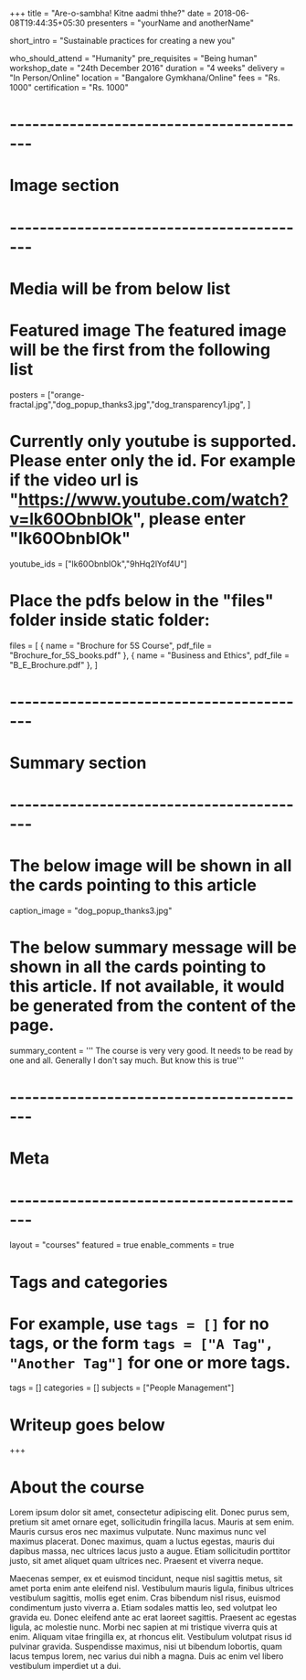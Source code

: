 +++
title = "Are-o-sambha! Kitne aadmi thhe?"
date = 2018-06-08T19:44:35+05:30
presenters = "yourName and anotherName"

short_intro = "Sustainable practices for creating a new you"

who_should_attend = "Humanity"
pre_requisites = "Being human"
workshop_date = "24th December 2016"
duration = "4 weeks"
delivery = "In Person/Online"
location = "Bangalore Gymkhana/Online"
fees = "Rs. 1000"
certification = "Rs. 1000"

# -----------------------------------------
# Image section
# -----------------------------------------

# Media will be from below list
# Featured image The featured image will be the first from the following list
posters = ["orange-fractal.jpg","dog_popup_thanks3.jpg","dog_transparency1.jpg", ]

# Currently only youtube is supported. Please enter only the id. For example if the video url is "https://www.youtube.com/watch?v=lk60ObnbIOk", please enter "lk60ObnbIOk"
youtube_ids = ["lk60ObnbIOk","9hHq2lYof4U"]

# Place the pdfs below in the "files" folder inside static folder:
files = [
    { name = "Brochure for 5S Course", pdf_file = "Brochure_for_5S_books.pdf" },
    { name = "Business and Ethics", pdf_file = "B_E_Brochure.pdf" },
]
# -----------------------------------------
# Summary section
# -----------------------------------------

# The below image will be shown in all the cards pointing to this article
caption_image = "dog_popup_thanks3.jpg"
# The below summary message will be shown in all the cards pointing to this article. If not available, it would be generated from the content of the page.
summary_content = '''
The course is very very good. It needs to be read by one and all.
Generally I don't say much. But know this is true'''


# -----------------------------------------
# Meta
# -----------------------------------------

layout = "courses"
featured = true
enable_comments = true

# Tags and categories
# For example, use `tags = []` for no tags, or the form `tags = ["A Tag", "Another Tag"]` for one or more tags.
tags = []
categories = []
subjects = ["People Management"]

# Writeup goes below
+++
# About the course

Lorem ipsum dolor sit amet, consectetur adipiscing elit. Donec purus sem, pretium sit amet ornare eget, sollicitudin fringilla lacus. Mauris at sem enim. Mauris cursus eros nec maximus vulputate. Nunc maximus nunc vel maximus placerat. Donec maximus, quam a luctus egestas, mauris dui dapibus massa, nec ultrices lacus justo a augue. Etiam sollicitudin porttitor justo, sit amet aliquet quam ultrices nec. Praesent et viverra neque.

Maecenas semper, ex et euismod tincidunt, neque nisl sagittis metus, sit amet porta enim ante eleifend nisl. Vestibulum mauris ligula, finibus ultrices vestibulum sagittis, mollis eget enim. Cras bibendum nisl risus, euismod condimentum justo viverra a. Etiam sodales mattis leo, sed volutpat leo gravida eu. Donec eleifend ante ac erat laoreet sagittis. Praesent ac egestas ligula, ac molestie nunc. Morbi nec sapien at mi tristique viverra quis at enim. Aliquam vitae fringilla ex, at rhoncus elit. Vestibulum volutpat risus id pulvinar gravida. Suspendisse maximus, nisi ut bibendum lobortis, quam lacus tempus lorem, nec varius dui nibh a magna. Duis ac enim vel libero vestibulum imperdiet ut a dui.
